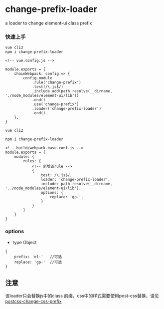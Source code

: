 # change-prefix-loader
a loader to change element-ui class prefix

### 快速上手
```
vue cli3 
npm i change-prefix-loader

<!-- vue.config.js -->

module.exports = {
    chainWebpack: config => {
        config.module
            .rule('change-prefix')
            .test(/\.js$/)
            .include.add(path.resolve(__dirname, './node_modules/element-ui/lib'))
            .end()
            .use('change-prefix')
            .loader('change-prefix-loader')
            .end()
    },
}
```
```
vue cli2

npm i change-prefix-loader

<!-- build/webpack.base.conf.js -->
module.exports = {
    module: {
        rules: {
            <!-- 新增该rule -->
            {
                test: /\.js$/,
                loader: 'change-prefix-loader',
                include: path.resolve(__dirname, '../node_modules/element-ui/lib'),
                options: {
                    replace: 'gp-',
                }
            }
        }
    }
}

```

### options

* type Object

```
{
    prefix: 'el-'   //可选
    replace: 'gp-'  //可选
}
```
## 注意

该loader只会替换js中的class 前缀，css中的样式需要使用post-css替换，请见[postcss-change-css-prefix](https://www.npmjs.com/package/postcss-change-css-prefix)
